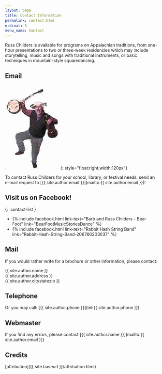 ```yaml
---
layout: page
title: Contact Information
permalink: contact.html
ordinal: 3
menu_name: Contact
---
```


Russ Childers is available for programs on Appalachian traditions, from one-hour
presentations to two or three-week residencies which may include storytelling,
music and songs with traditional instruments, or basic techniques in
mountain-style squaredancing.


## Email

![yipee](assets/images/publicity_3.jpg){: style="float:right;width:120px"}

To contact Russ Childers for your school, library, or festival needs, send an
e-mail request to
<i class="fa fa-envelope-o" aria-hidden="true"></i>
[{{ site.author.email }}](mailto:{{ site.author.email }})!


## Visit us on Facebook!

{: .contact-list }
* {% include facebook.html link-text="Barb and Russ Childers - Bear Foot" link="BearFootMusicStoriesDance" %}
* {% include facebook.html link-text="Rabbit Hash String Band" link="Rabbit-Hash-String-Band-206760203037" %}

## Mail
If you would rather write for a brochure or other information, please contact:

<i class="fa fa-fw fa-map-marker" aria-hidden="true"></i>
{{ site.author.name }}  
{{ site.author.address }}  
{{ site.author.citystatezip }}  


## Telephone

Or you may call:
<i class="fa fa-phone" aria-hidden="true"></i>
[{{ site.author.phone }}](tel:{{ site.author.phone }})


## Webmaster

If you find any errors, please contact [{{ site.author.name }}](mailto:{{ site.author.email }})

## Credits

[attribution]({{ site.baseurl }}/attribution.html)
